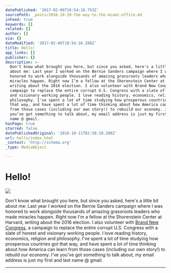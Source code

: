 ```yaml
---
datePublished: '2017-02-06T18:54:16.753Z'
sourcePath: _posts/2016-10-10-the-way-to-the-miami-office.md
inFeed: true
keywords: []
related: []
author: []
via: {}
dateModified: '2017-02-06T18:54:16.288Z'
title: Hello!
app_links: []
publisher: {}
description: >-
  Don't know what brought you here, but since you asked, here's a little bit
  about me: Last year I worked on the Bernie Sanders campaign where I was
  honored to work alongside thousands of amazing grassroots leaders who made
  miracles happen. Right now I’m a fellow at the Shorenstein Center at Harvard,
  writing about the 2016 election. I also volunteer with Brand New Congress, a
  campaign to replace the entire corrupt U.S. Congress with a slate of honest
  and visionary working people. I love reading history, economics, religion and
  philosophy. I've spent a lot of time studying how prosperous countries got
  that way, and have spent a lot of time thinking about how America can learn
  from those cases (including our own story!) to rebuild our economy. I’ve
  you’ve got something to talk about, my email address is just my first and last
  name @ gmail.
hasPage: true
starred: false
datePublishedOriginal: '2016-10-11T02:58:10.200Z'
url: hello/index.html
_context: 'http://schema.org'
_type: MediaObject

---
```

# Hello!
![](https://the-grid-user-content.s3-us-west-2.amazonaws.com/4a278080-5e40-444c-9f53-258ee5442e84.jpg)

Don't know what brought you here, but since you asked, here's a little bit about me: Last year I worked on the Bernie Sanders campaign where I was honored to work alongside thousands of amazing grassroots leaders who made miracles happen. Right now I'm a fellow at the Shorenstein Center at Harvard, writing about the 2016 election. I also volunteer with [Brand New Congress][0], a campaign to replace the entire corrupt U.S. Congress with a slate of honest and visionary working people. I love reading history, economics, religion and philosophy. I've spent a lot of time studying how prosperous countries got that way, and have spent a lot of time thinking about how America can learn from those cases (including our own story!) to rebuild our economy. I've you've got something to talk about, my email address is just my first and last name @ gmail.

---



[0]: http://BrandNewCongress.org/ "Brand New Congress"